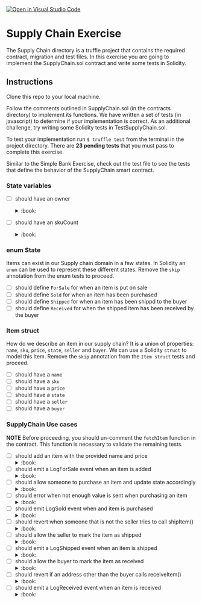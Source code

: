 [![Open in Visual Studio Code](https://classroom.github.com/assets/open-in-vscode-f059dc9a6f8d3a56e377f745f24479a46679e63a5d9fe6f495e02850cd0d8118.svg)](https://classroom.github.com/online_ide?assignment_repo_id=5812762&assignment_repo_type=AssignmentRepo)
# Supply Chain Exercise

The Supply Chain directory is a truffle project that contains the required
contract, migration and test files. In this exercise you are going to implement
the SupplyChain.sol contract and write some tests in Solidity.

## Instructions

Clone this repo to your local machine.

Follow the comments outlined in SupplyChain.sol (in the contracts directory) to
implement its functions. We have written a set of tests (in javascript) to
determine if your implementation is correct. As an additional challenge, try
writing some Solidity tests in TestSupplyChain.sol.

To test your implementation run `$ truffle test` from the terminal in the
project directory. There are **23 pending tests** that you must pass to complete
this exercise.

Similar to the Simple Bank Exercise, check out the test file to see the tests that define the behavior of the
SupplyChain smart contract. 

<!-- Notice the tests are in `it` blocks and have a
`skip` modifier, which disables the test. To enable the test, remove the
`.skip` modifier. Tests can have two modifiers: `skip` which skips the test,
and `only` which runs only that test. But what if more than one test have the
`only` modifier you may ask? Well only those test marked such will be executed. -->

### State variables

  - [ ] should have an owner
    <details><summary>:book:</summary>

    The contract should have an owner, of type address that is public.
    **hint:** define a public variable `owner` of type address

    </details>

  - [ ] should have an skuCount
    <details><summary>:book:</summary>

    The contract will keep track of the
    [sku](https://en.wikipedia.org/wiki/Stock_keeping_unit)s in our supply
    chain. Each item for sale will have a unique sku number. 

    **hint**: define a public variable called `skuCounter` of type uint

    </details>

### enum State

Items can exist in our Supply chain domain in a few states. In Solidity an
`enum` can be used to represent these different states. Remove the `skip`
annotation from the enum tests to proceed.

  - [ ] should define `ForSale` for when an item is put on sale
  - [ ] should define `Sold` for when an item has been purchased
  - [ ] should define `Shipped` for when an item has been shippd to the buyer
  - [ ] should define `Received` for when the shipped item has been received by the buyer

### Item struct

How do we describe an item in our supply chain? It is a union of properties:
`name`, `sku`, `price`, `state`, `seller` and `buyer`. We can use a Solidity
`struct` to model this Item. Remove the `skip` annotation from the `Item
struct` tests and proceed.

  - [ ] should have a `name`
  - [ ] should have a `sku`
  - [ ] should have a `price`
  - [ ] should have a `state`
  - [ ] should have a `seller`
  - [ ] should have a `buyer`

### SupplyChain Use cases

**NOTE** Before proceeding, you should un-comment the  `fetchItem` function in the contract. This function is necessary to validate the remaining tests.

  - [ ] should add an item with the provided name and price
    <details><summary>:book:</summary>
    use case: As a seller, I want to add an item for sale. I should 
    </details>
  - [ ] should emit a LogForSale event when an item is added
    <details><summary>:book:</summary>
    use case: Whenever an item is added (placed for sale), the contract should
    emit a `LogForSale` event
    </details>
  - [ ] should allow someone to purchase an item and update state accordingly
    <details><summary>:book:</summary>
    use case: As a buyer, I want to purchase an item that is for sale.
    </details>
 - [ ] should error when not enough value is sent when purchasing an item
    <details><summary>:book:</summary>
    use case: A buyer will be notified when they do not have enough funds for the purchase
    </details>
  - [ ] should emit LogSold event when and item is purchased
    <details><summary>:book:</summary>
    use case: Whenever an item is bought (sold), the contract should emit a "LogSold" event
    </details>
  - [ ] should revert when someone that is not the seller tries to call shipItem()
    <details><summary>:book:</summary>
    use case: As a seller, only I can ship a bought item
    </details>
  - [ ] should allow the seller to mark the item as shipped
    <details><summary>:book:</summary>
    use case : Whenever an item is shipped, the seller should be able to mark the item as shipped
    </details>
  - [ ] should emit a LogShipped event when an item is shipped
    <details><summary>:book:</summary>
    use case: Whenever the item is shipped, the contract should emit a "LogShipped" event
    </details>
  - [ ] should allow the buyer to mark the item as received
    <details><summary>:book:</summary>
    use case: Whenever an item is recieved, the buyer should be able to mark the item as received
    </details>
  - [ ] should revert if an address other than the buyer calls receiveItem()
    <details><summary>:book:</summary>
    use case: As a buyer, only I can mark the item as received
    </details>
  - [ ] should emit a LogReceived event when an item is received
    <details><summary>:book:</summary>
    use case: Whenever an item is received, the contract should emit a "LogReceived" event
    </details>
